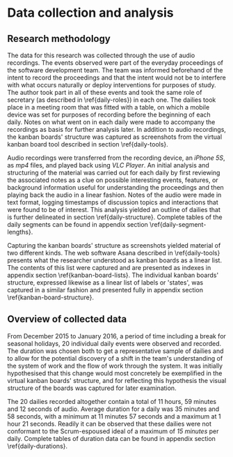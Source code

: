
# Data collection and analysis

## Research methodology

The data for this research was collected through the use of audio recordings. The events observed were part of the everyday proceedings of the software development team. The team was informed beforehand of the intent to record the proceedings and that the intent would not be to interfere with what occurs naturally or deploy interventions for purposes of study. The author took part in all of these events and took the same role of secretary (as described in \ref{daily-roles}) in each one. The dailies took place in a meeting room that was fitted with a table, on which a mobile device was set for purposes of recording before the beginning of each daily. Notes on what went on in each daily were made to accompany the recordings as basis for further analysis later. In addition to audio recordings, the kanban boards' structure was captured as screenshots from the virtual kanban board tool described in section \ref{daily-tools}.

Audio recordings were transferred from the recording device, an *iPhone 5S*, as *mp4* files, and played back using *VLC Player*. An initial analysis and structuring of the material was carried out for each daily by first reviewing the associated notes as a clue on possible interesting events, features, or background information useful for understanding the proceedings and then playing back the audio in a linear fashion. Notes of the audio were made in text format, logging timestamps of discussion topics and interactions that were found to be of interest. This analysis yielded an outline of dailies that is further delineated in section \ref{daily-structure}. Complete tables of the daily segments can be found in appendix section \ref{daily-segment-lengths}.

Capturing the kanban boards' structure as screenshots yielded material of two different kinds. The web software Asana described in \ref{daily-tools} presents what the researcher understood as kanban boards as a linear list. The contents of this list were captured and are presented as indexes in appendix section \ref{kanban-board-lists}. The individual kanban boards' structure, expressed likewise as a linear list of labels or 'states', was captured in a similar fashion and presented fully in appendix section \ref{kanban-board-structure}.


## Overview of collected data

From December 2015 to January 2016, a period of time including a break for seasonal holidays, 20 individual daily events were observed and recorded. The duration was chosen both to get a representative sample of dailies and to allow for the potential discovery of a shift in the team's understanding of the system of work and the flow of work through the system. It was initially hypothesised that this change would most concretely be exemplified in the virtual kanban boards' structure, and for reflecting this hypothesis the visual structure of the boards was captured for later examination.

The 20 dailies recorded altogether contain a total of 11 hours, 59 minutes and 12 seconds of audio. Average duration for a daily was 35 minutes and 58 seconds, with a minimum at 11 minutes 57 seconds and a maximum at 1 hour 21 seconds. Readily it can be observed that these dailies were not conformant to the Scrum-espoused ideal of a maximum of *15 minutes* per daily. Complete tables of duration data can be found in appendix section \ref{daily-durations}.
